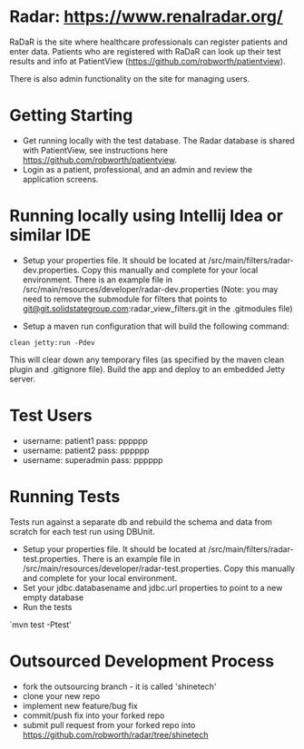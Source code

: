 Radar: https://www.renalradar.org/
=================================

RaDaR is the site where healthcare professionals can register patients and enter data.
Patients who are registered with RaDaR can look up their test results and info at PatientView (https://github.com/robworth/patientview).

There is also admin functionality on the site for managing users.


Getting Starting
================

- Get running locally with the test database.  The Radar database is shared with PatientView, see instructions here https://github.com/robworth/patientview.
- Login as a patient, professional, and an admin and review the application screens.


Running locally using Intellij Idea or similar IDE
==================================================

- Setup your properties file.  It should be located at /src/main/filters/radar-dev.properties.
Copy this manually and complete for your local environment.  There is an example file in /src/main/resources/developer/radar-dev.properties
(Note: you may need to remove the submodule for filters that points to git@git.solidstategroup.com:radar_view_filters.git in the .gitmodules file)

- Setup a maven run configuration that will build the following command:

`clean jetty:run -Pdev`

This will clear down any temporary files (as specified by the maven clean plugin and .gitignore file).
Build the app and deploy to an embedded Jetty server.


Test Users
==========

- username: patient1    pass:  pppppp
- username: patient2    pass:  pppppp
- username: superadmin  pass:  pppppp


Running Tests
=============

Tests run against a separate db and rebuild the schema and data from scratch for each test run using DBUnit.

- Setup your properties file.  It should be located at /src/main/filters/radar-test.properties.  There is an example file in /src/main/resources/developer/radar-test.properties.
  Copy this manually and complete for your local environment.
- Set your jdbc.databasename and jdbc.url properties to point to a new empty database
- Run the tests

`mvn test -Ptest'


Outsourced Development Process
==============================

- fork the outsourcing branch - it is called 'shinetech'
- clone your new repo
- implement new feature/bug fix
- commit/push fix into your forked repo
- submit pull request from your forked repo into https://github.com/robworth/radar/tree/shinetech


